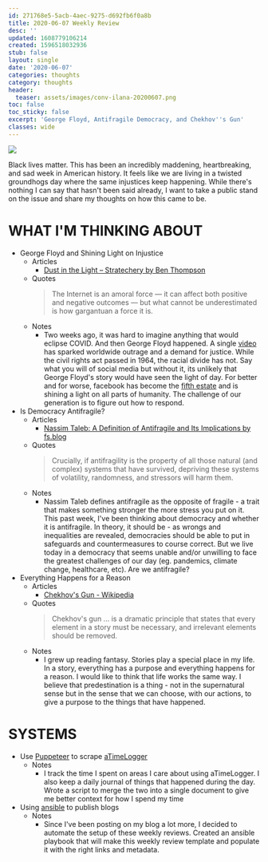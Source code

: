 ```yaml
---
id: 271768e5-5acb-4aec-9275-d692fb6f0a8b
title: 2020-06-07 Weekly Review
desc: ''
updated: 1608779106214
created: 1596518032936
stub: false
layout: single
date: '2020-06-07'
categories: thoughts
category: thoughts
header:
  teaser: assets/images/conv-ilana-20200607.png
toc: false
toc_sticky: false
excerpt: 'George Floyd, Antifragile Democracy, and Chekhov''s Gun'
classes: wide
---
```


![](/assets/images/conv-ilana-20200607.png)

 Black lives matter. This has been an incredibly maddening, heartbreaking, and sad week in American history. It feels like we are living in a twisted groundhogs day where the same injustices keep happening. While there's nothing I can say that hasn't been said already, I want to take a public stand on the issue and share my thoughts on how this came to be. 


# WHAT I'M THINKING ABOUT

- George Floyd and Shining Light on Injustice
  - Articles
    - [Dust in the Light – Stratechery by Ben Thompson](https://stratechery.com/2020/dust-in-the-light/)
  - Quotes
    > The Internet is an amoral force — it can affect both positive and negative outcomes — but what cannot be underestimated is how gargantuan a force it is.
  - Notes
    - Two weeks ago, it was hard to imagine anything that would eclipse COVID. And then George Floyd happened. A single [video](https://www.nytimes.com/video/us/100000007159353/george-floyd-arrest-death-video.html) has sparked worldwide outrage and a demand for justice. While the civil rights act passed in 1964, the racial divide has not. Say what you will of social media but without it, its unlikely that George Floyd's story would have seen the light of day. For better and for worse, facebook has become the [fifth estate](https://venturebeat.com/2019/10/17/mark-zuckerberg-on-why-the-world-needs-facebook-and-the-fifth-estate/) and is shining a light on all parts of humanity. The challenge of our generation is to figure out how to respond. 
- Is Democracy Antifragile?
  - Articles
    - [Nassim Taleb: A Definition of Antifragile and Its Implications by fs.blog](https://fs.blog/2014/04/antifragile-a-definition/)
  - Quotes
    > Crucially, if antifragility is the property of all those natural (and complex) systems that have survived, depriving these systems of volatility, randomness, and stressors will harm them.
  - Notes
    - Nassim Taleb defines antifragile as the opposite of fragile - a trait that makes something stronger the more stress you put on it. This past week, I've been thinking about democracy and whether it is antifragile. In theory, it should be - as wrongs and inequalities are revealed, democracies should be able to put in safeguards and countermeasures to course correct. But we live today in a democracy that seems unable and/or unwilling to face the greatest challenges of our day (eg. pandemics, climate change, healthcare, etc). Are we antifragile?
- Everything Happens for a Reason
  - Articles
    - [Chekhov's Gun - Wikipedia](https://en.wikipedia.org/wiki/Chekhov%27s_gun)
  - Quotes
    > Chekhov's gun ... is a dramatic principle that states that every element in a story must be necessary, and irrelevant elements should be removed.
  - Notes
    - I grew up reading fantasy. Stories play a special place in my life. In a story, everything has a purpose and everything happens for a reason. I would like to think that life works the same way. I believe that predestination is a thing - not in the supernatural sense but in the sense that we can choose, with our actions, to give a purpose to the things that have happened.

# SYSTEMS

- Use [Puppeteer](https://github.com/puppeteer/puppeteer) to scrape [aTimeLogger](http://www.atimelogger.com/)
  - Notes
    - I track the time I spent on areas I care about using aTimeLogger. I also keep a daily journal of things that happened during the day. Wrote a script to merge the two into a single document to give me better context for how I spend my time
- Using [ansible](https://docs.ansible.com/) to publish blogs
  - Notes
    - Since I've been posting on my blog a lot more, I decided to automate the setup of these weekly reviews. Created an ansible playbook that will make this weekly review template and populate it with the right links and metadata.
